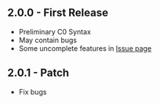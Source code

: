 ## 2.0.0 - First Release
* Preliminary C0 Syntax
* May contain bugs
* Some uncomplete features in [Issue page](https://github.com/EULIR/C0-lang/issues)
## 2.0.1 - Patch
* Fix bugs
